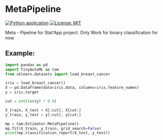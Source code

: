 # MetaPipeline
[![Python application](https://github.com/g0bel1n/TinyAutoML/actions/workflows/python-app.yml/badge.svg?branch=master)](https://github.com/g0bel1n/TinyAutoML/actions/workflows/python-app.yml)
[![License: MIT](https://img.shields.io/badge/License-MIT-yellow.svg)](https://opensource.org/licenses/MIT)

Meta - Pipeline for Stat'App project.
Only Work for binary classification for now.

## Example:

``` python
import pandas as pd
import TinyAutoML as tam
from sklearn.datasets import load_breast_cancer

iris = load_breast_cancer()
X = pd.DataFrame(data=iris.data, columns=iris.feature_names)
y = iris.target

cut = int(len(y) * 0.8)

X_train, X_test = X[:cut], X[cut:]
y_train, y_test = y[:cut], y[cut:]

mp = tam.Estimator.MetaPipeline()
mp.fit(X_train, y_train, grid_search=False)
print(mp.classification_report(X_test, y_test))

```
